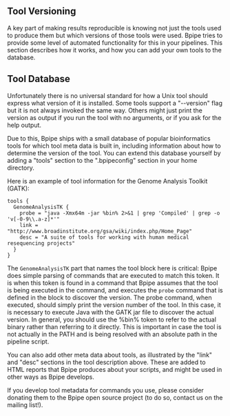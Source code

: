 ## Tool Versioning ##
A key part of making results reproducible is knowing not just the tools used to produce them but which versions of those tools were used.  Bpipe tries to provide some level of automated functionality for this in your pipelines.  This section describes how it works, and how you can add your own tools to the database.

## Tool Database ##
Unfortunately there is no universal standard for how a Unix tool should express what version of it is installed. Some tools support a "--version" flag but it is not always invoked the same way.  Others might just print the version as output if you run the tool with no arguments, or if you ask for the help output.

Due to this, Bpipe ships with a small database of popular bioinformatics tools for which tool meta data is built in, including information about how to determine the version of the tool.  You can extend this database yourself by adding a "tools" section to the ".bpipeconfig" section in your home directory.

Here is an example of tool information for the Genome Analysis Toolkit (GATK):

```
tools {
  GenomeAnalysisTK {
    probe = "java -Xmx64m -jar %bin% 2>&1 | grep 'Compiled' | grep -o 'v[-0-9\\.a-z]*'"
    link = "http://www.broadinstitute.org/gsa/wiki/index.php/Home_Page"
    desc = "A suite of tools for working with human medical resequencing projects"
  }
}
```
The `GenomeAnalysisTK` part that names the tool block here is critical: Bpipe does simple parsing of commands that are executed to match this token.  It is when this token is found in a command that Bpipe assumes that the tool is being executed in the command, and executes the `probe` command that is defined in the block to discover the version. The probe command, when executed, should simply print the version number of the tool.  In this case, it is necessary to execute Java with the GATK jar file to discover the actual version.  In general, you should use the %bin% token to refer to the actual binary rather than referring to it directly.  This is important in case the tool is not actually in the PATH and is being resolved with an absolute path in the pipeline script.

You can also add other meta data about tools, as illustrated by the "link" and "desc" sections in the tool description above. These are added to HTML reports that Bpipe produces about your scripts, and might be used in other ways as Bpipe develops.

If you develop tool metadata for commands you use, please consider donating them to the Bpipe open source project (to do so, contact us on the mailing list!).